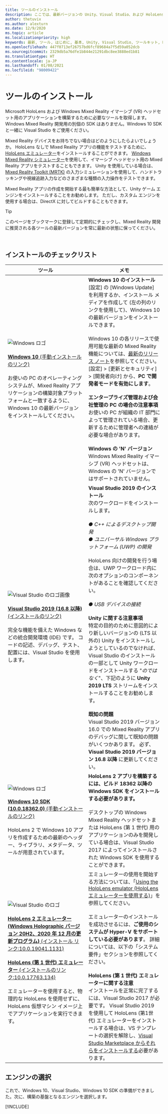 ```yaml
---
title: ツールのインストール
description: ここでは、最新バージョンの Unity、Visual Studio、および HoloLens と VR の開発に推奨されるツールの使用を始めます。
author: thetuvix
ms.author: alexturn
ms.date: 12/9/2020
ms.topic: article
ms.localizationpriority: high
keywords: 最新, ツール, はじめに, 基本, Unity, Visual Studio, ツールキット, Mixed Reality ヘッドセット, Windows Mixed Reality ヘッドセット, 仮想現実ヘッドセット, インストール, Windows, HoloLens, エミュレーター, Unreal, OpenXR
ms.openlocfilehash: 447f0713ef26757bd6fcf89684a7f5d59a052dcb
ms.sourcegitcommit: 2329db5a76dfe1b844e21291dbc8ee3888ed1b81
ms.translationtype: HT
ms.contentlocale: ja-JP
ms.lasthandoff: 01/08/2021
ms.locfileid: "98009422"
---
```

# <a name="install-the-tools"></a>ツールのインストール

Microsoft HoloLens および Windows Mixed Reality イマーシブ (VR) ヘッドセット用のアプリケーションを構築するために必要なツールを取得します。 Windows Mixed Reality 開発用の別個の SDK はありません。Windows 10 SDK と一緒に Visual Studio をご使用ください。

Mixed Reality デバイスをお持ちでない場合はどのようにしたらよいでしょうか。 HoloLens なしで Mixed Reality アプリの機能をテストするために、[HoloLens エミュレーター](platform-capabilities-and-apis/using-the-hololens-emulator.md)をインストールすることができます。 [Windows Mixed Reality シミュレーター](platform-capabilities-and-apis/using-the-windows-mixed-reality-simulator.md)を使用して、イマーシブ ヘッドセット用の Mixed Reality アプリをテストすることもできます。 Unity を使用している場合は、[Mixed Reality Toolkit (MRTK)](https://github.com/Microsoft/MixedRealityToolkit-Unity) の入力シミュレーションを使用して、ハンドトラッキングや視線追跡入力などのさまざまな種類の入力操作をテストできます。

Mixed Reality アプリの作成を開始する最も簡単な方法として、Unity ゲーム エンジンをインストールすることをお勧めします。 ただし、カスタム エンジンを使用する場合は、DirectX に対してビルドすることもできます。

>[!TIP]
>このページをブックマークに登録して定期的にチェックし、Mixed Reality 開発に推奨される各ツールの最新バージョンを常に最新の状態に保ってください。

<br>

## <a name="installation-checklist"></a>インストールのチェックリスト


| ツール | メモ |
|---------|---------|
| ![Windows ロゴ](images/Windows10_logo.png)<br><br><a href="https://www.microsoft.com/software-download/windows10" target="_blank">**Windows 10** (手動インストールのリンク)</a><br><br>お使いの PC のオペレーティング システムが、Mixed Reality アプリケーションの構築対象プラットフォームと一致するように、Windows 10 の最新バージョンをインストールしてください。  | **Windows 10 のインストール** <br> [設定] の [Windows Update] を利用するか、インストール メディアを作成して (左の列のリンクを使用して)、Windows 10 の最新バージョンをインストールできます。 <br><br>Windows 10 の各リリースで使用可能な最新の Mixed Reality 機能については、[最新のリリース ノート](https://docs.microsoft.com/windows/mixed-reality/enthusiast-guide/release-notes-october-2018.md)を参照してください。 [設定] > [更新とセキュリティ] > [開発者向け] から、**PC で開発者モードを有効にします**。 <br><br> **エンタープライズ管理および会社管理の PC の場合の注意事項**<br>お使いの PC が組織の IT 部門によって管理されている場合、更新するために管理者への連絡が必要な場合があります。 <br><br> **Windows の 'N' バージョン**<br> Windows Mixed Reality イマーシブ (VR) ヘッドセットは、Windows の 'N' バージョンではサポートされていません。 |
| ![Visual Studio のロゴ画像](images/visualstudio_logo.png)<br><br><a href="https://visualstudio.microsoft.com/downloads/" target="_blank">**Visual Studio 2019 (16.8 以降)** (インストールのリンク)</a> <br><br>完全な機能を備えた Windows などの統合開発環境 (IDE) です。 コードの記述、デバッグ、テスト、配置には、Visual Studio を使用します。 | **Visual Studio 2019 のインストール** <br> 次のワークロードをインストールします。 <br><br>*● C++ によるデスクトップ開発*<br>*● ユニバーサル Windows プラットフォーム (UWP) の開発*<br><br>HoloLens 向けの開発を行う場合は、UWP ワークロード内に次のオプションのコンポーネントがあることを確認してください。<br><br>*● USB デバイスの接続*<br><br>**Unity に関する注意事項**<br>特定の目的のために意図的により新しいバージョンの (LTS 以外の) Unity をインストールしようとしているのでなければ、Visual Studio のインストールの一部として Unity ワークロードをインストールする "*のではなく*"、下記のように **Unity 2019 LTS** ストリームをインストールすることをお勧めします。<br><br>**既知の問題**<br>Visual Studio 2019 バージョン 16.0 での Mixed Reality アプリのデバッグに関して既知の問題がいくつかあります。  必ず、**Visual Studio 2019 バージョン 16.8 以降** に更新してください。 |
| ![Windows ロゴ](images/Windows10_logo.png)<br><br><a href="https://developer.microsoft.com//windows/downloads/windows-10-sdk" target="_blank">**Windows 10 SDK (10.0.18362.0)** (手動インストールのリンク)</a> <br><br>HoloLens 2 で Windows 10 アプリを作成するための最新のヘッダー、ライブラリ、メタデータ、ツールが用意されています。 | **HoloLens 2 アプリを構築するには、ビルド 18362 以降の Windows SDK をインストールする必要があります。**<br> <br> デスクトップの Windows Mixed Reality ヘッドセットまたは HoloLens (第 1 世代) 用のアプリケーションのみを開発している場合は、Visual Studio 2017 によってインストールされた Windows SDK を使用することができます。 |
| ![Visual Studio のロゴ](images/HoloLensIcon.jpg)<br><br><a href="https://go.microsoft.com/fwlink/?linkid=2151523" target="_blank">**HoloLens 2 エミュレーター (Windows Holographic バージョン 20H2、2020 年 12 月の更新プログラム)** (インストール リンク:10.0.19041.1131)</a><br> <br><a href="https://go.microsoft.com/fwlink/?linkid=2065980" target="_blank">**HoloLens (第 1 世代) エミュレーター** (インストールのリンク:10.0.17763.134)</a> <br><br>エミュレーターを使用すると、物理的な HoloLens を使用せずに、HoloLens 仮想マシン イメージ上でアプリケーションを実行できます。<br> <br> | エミュレーターの使用を開始する方法については、「[Using the HoloLens emulator (HoloLens エミュレーターを使用する)](../develop/platform-capabilities-and-apis/using-the-hololens-emulator.md)」を参照してください。<br> <br> エミュレーターのインストールを成功させるには、**ご使用のシステムが Hyper-V をサポートしている必要があります**。 詳細については、以下の「システム要件」セクションを参照してください。 <br> <br> **HoloLens (第 1 世代) エミュレーターに関する注意** <br>  インストールを正常に完了するには、Visual Studio 2017 が必要です。 Visual Studio 2019 を使用して HoloLens (第1世代) エミュレーターをインストールする場合は、VS テンプレートの選択を解除し、[Visual Studio Marketplace からそれらをインストールする](https://marketplace.visualstudio.com/items?itemName=WindowsMixedRealityteam.WindowsMixedRealityAppTemplatesVSIX)必要があります。 |

## <a name="choose-your-engine"></a>エンジンの選択

これで、Windows 10、Visual Studio、Windows 10 SDK の準備ができました。次に、構築の基盤となるエンジンを選択します。

[!INCLUDE[](includes/tools-overview.md)]

